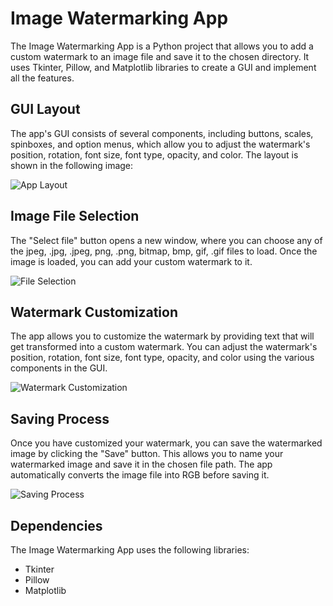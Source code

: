 # Image Watermarking App

The Image Watermarking App is a Python project that allows you to add a custom watermark to an image file and save it to the chosen directory. It uses Tkinter, Pillow, and Matplotlib libraries to create a GUI and implement all the features.

## GUI Layout

The app's GUI consists of several components, including buttons, scales, spinboxes, and option menus, which allow you to adjust the watermark's position, rotation, font size, font type, opacity, and color. The layout is shown in the following image:

![App Layout](https://user-images.githubusercontent.com/108438343/218153810-81981fe6-6c76-42ef-9278-e2cc427edde8.png)

## Image File Selection

The "Select file" button opens a new window, where you can choose any of the jpeg, .jpg, .jpeg, png, .png, bitmap, bmp, gif, .gif files to load. Once the image is loaded, you can add your custom watermark to it.

![File Selection](https://user-images.githubusercontent.com/108438343/218153915-d8dfd35c-eab2-4229-8082-c0f101a1237a.png)

## Watermark Customization

The app allows you to customize the watermark by providing text that will get transformed into a custom watermark. You can adjust the watermark's position, rotation, font size, font type, opacity, and color using the various components in the GUI.

![Watermark Customization](https://user-images.githubusercontent.com/108438343/218153952-aaf0a595-eaa3-4bed-86c4-9adc9de6e254.png)

## Saving Process

Once you have customized your watermark, you can save the watermarked image by clicking the "Save" button. This allows you to name your watermarked image and save it in the chosen file path. The app automatically converts the image file into RGB before saving it.

![Saving Process](https://user-images.githubusercontent.com/108438343/218154068-513d9ec6-9b82-4bf2-911d-b73141c58e36.png)

## Dependencies

The Image Watermarking App uses the following libraries:

- Tkinter
- Pillow
- Matplotlib
